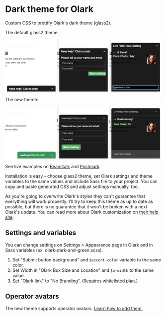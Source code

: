 Dark theme for Olark
====================

Custom CSS to prettify Olark's dark theme (glass2).

The default glass2 theme:

![The default theme](olark-glass2-old.png)

The new theme:

![The new theme](olark-glass2-new.png)

See live examples on [Beanstalk](http://beanstalkapp.com) and [Postmark](https://postmarkapp.com/).

Installation is easy - choose glass2 theme, set Olark settings and theme variables to the same values and include Sass file to your project. You can copy and paste generated CSS and adjust settings manually, too.

As you're going to overwrite Olark's styles they can't guarantee that everything will work propertly. I'll try to keep this theme as up to date as possible, but there is no guarantee that it won't be broken with a next Olark's update. You can read more about Olark customization on [their help site](https://www.olark.com/help/css).


Settings and variables
----------------------

You can change settings on Settings > Appearance page in Olark and in Sass variables (ex. olark-dark-and-green.scss).

1. Set "Submit button background" and `$accent-color` variable to the same color.
2. Set Width in "Olark Box Size and Location" and `$o-width` to the same value.
3. Set "Olark link" to "No Branding". (Requires whitelisted plan.)


Operator avatars
----------------

The new theme supports operator avatars. [Learn how to add them.](http://www.olark.com/customer/portal/articles/341508-operator-avatars)
